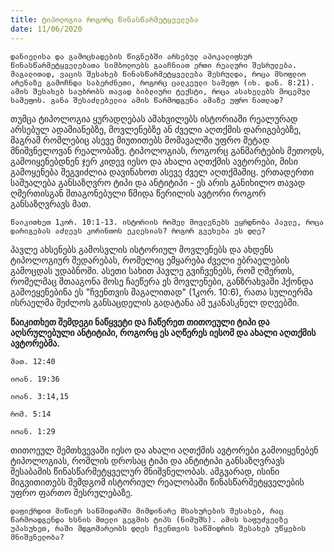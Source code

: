 ```yaml
---
title: ტიპოლოგია როგორც წინასწარმეტყველება
date: 11/06/2020
---
```


`დანიელისა და გამოცხადების წიგნებში არსებულ აპოკალიფსურ წინასწარმეტყველებათა სიმბოლოებს გააჩნიათ ერთი რეალური შესრულება. მაგალითად, ვაცის შესახებ წინასწარმეტყველება შესრულდა, როცა მსოფლიო არენაზე გამოჩნდა საბერძნეთი, როგორც ცალკეული სამეფო (იხ. დან. 8:21). ამის შესახებ საუბრობს თავად ბიბლიური ტექსტი, როცა ასახელებს მოცემულ სამეფოს. განა შესაძლებელია ამის წარმოდგენა ამაზე უფრო ნათლად?  `

თუმცა ტიპოლოგია ყურადღებას ამახვილებს ისტორიაში რეალურად არსებულ ადამიანებზე, მოვლენებზე ან ძველი აღთქმის დარიგებებზე, მაგრამ რომლებიც ასევე მიუთითებს მომავალში უფრო მეტად მნიშვნელოვან რეალობაზე. ტიპოლოგიას, როგორც განმარტების მეთოდს, გამოიყენებდნენ ჯერ კიდევ იესო და ახალი აღთქმის ავტორები, მისი გამოყენება შეგვიძლია დავინახოთ ასევე ძველ აღთქმაშიც. ერთადერთი საშუალება განსაზღვრო ტიპი და ანტიტიპი - ეს არის განიხილო თავად ღმერთისგან შთაგონებული წმიდა წერილის ავტორი როგორ განსაზღვრავს მათ.

`წაიკითხეთ 1კორ. 10:1-13. ისტორიის რომელ მოვლენებს ეყრდნობა პავლე, როცა დარიგებას აძლევს კორინთოს ეკლესიას? როგორ გვეხება ეს დღე?`

პავლე ახსენებს გამოსვლის ისტორიულ მოვლენებს და ახდენს ტიპოლოგიურ შედარებას, რომელიც ემყარება ძველი ებრაელების გამოცდას უდაბნოში. ასეთი სახით პავლე გვიჩვენებს, რომ ღმერთს, რომელმაც შთააგონა მოსე ჩაეწერა ეს მოვლენები, განზრახვაში ჰქონდა გამოეყენებინა ეს "ჩვენთვის მაგალითად" (1კორ. 10:6), რათა სულიერმა ისრაელმა შეძლოს განსაცდელის გადატანა ამ უკანასკნელ დღეებში.

**წაიკითხეთ შემდეგი ნაწყვეტი და ჩაწერეთ თითოეული ტიპი და აღსრულებული ანტიტიპი, როგორც ეს აღწერეს იესომ და ახალი აღთქმის ავტორებმა.**

`მათ. 12:40`

`იოან. 19:36`

`იოან. 3:14,15`

`რომ. 5:14`

`იოან. 1:29`

თითოეულ შემთხვევაში იესო და ახალი აღთქმის ავტორები გამოიყენებენ ტიპოლოგიას, რომლის დროსაც ტიპი და ანტიტიპი განსაზღვრავს შესაბამის წინასწარმეტყველურ მნიშვნელობას. ამგვარად, ისინი მიგვითითებს შემდგომ ისტორიულ რეალობაში წინასწარმეტყველების უფრო ფართო შესრულებაზე.

`დაფიქრდით მიწიერ საწმიდარში მიმდინარე მსახურების შესახებ, რაც წარმოადგენდა ხსნის მთელი გეგმის ტიპს (ნიმუშს). ამის საფუძველზე უპასუხეთ, რაში მდგომარეობს დღეს ჩვენთვის საწმიდრის შესახებ უწყების მნიშვნელობა?`